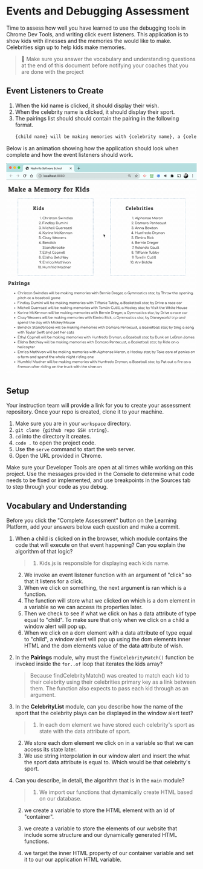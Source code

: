 # Events and Debugging Assessment

Time to assess how well you have learned to use the debugging tools in Chrome Dev Tools, and writing click event listeners. This application is to show kids with illnesses and the memories the would like to make. Celebrities sign up to help kids make memories.

> 🧨 Make sure you answer the vocabulary and understanding questions at the end of this document before notifying your coaches that you are done with the project

## Event Listeners to Create

1. When the kid name is clicked, it should display their wish.
1. When the celebrity name is clicked, it should display their sport.
1. The pairings list should should contain the pairing in the following format.
    ```html
    {child name} will be making memories with {celebrity name}, a {celebrity sport} star, by {child wish}
    ```

Below is an animation showing how the application should look when complete and how the event listeners should work.

<img src="./images/debugging-events-assessment.gif" width="700px">

## Setup

Your instruction team will provide a link for you to create your assessment repository. Once your repo is created, clone it to your machine.

1. Make sure you are in your `workspace` directory.
1. `git clone {github repo SSH string}`.
1. `cd` into the directory it creates.
1. `code .` to open the project code.
1. Use the `serve` command to start the web server.
1. Open the URL provided in Chrome.

Make sure your Developer Tools are open at all times while working on this project. Use the messages provided in the Console to determine what code needs to be fixed or implemented, and use breakpoints in the Sources tab to step through your code as you debug.

## Vocabulary and Understanding

Before you click the "Complete Assessment" button on the Learning Platform, add your answers below each question and make a commit.

1. When a child is clicked on in the browser, which module contains the code that will execute on that event happening? Can you explain the algorithm of that logic?

   > 1. Kids.js is responsible for displaying each kids name. 
   2. We invoke an event listener function with an argument of "click" so that it listens for a click. 
   3. When we click on something, the next argument is ran which is a function. 
   4. The function will store what we clicked on which is a dom element in a variable so we can access its properties later.
   5. Then we check to see if what we click on has a data attribute of type equal to "child". To make sure that only when we click on a child a window alert will pop up.
   6. When we click on a dom element with a data attribute of type equal to "child", a window alert will pop up using the dom elements inner HTML and the dom elements value of the data attribute of wish.

2. In the **Pairings** module, why must the `findCelebrityMatch()` function be invoked inside the `for..of` loop that iterates the kids array?

   > Because findCelebrityMatch() was created to match each kid to their celebrity using their celebrities primary key as a link between them. The function also expects to pass each kid through as an argument.

3. In the **CelebrityList** module, can you describe how the name of the sport that the celebrity plays can be displayed in the window alert text?

   > 1. In each dom element we have stored each celebrity's sport as state with the data attribute of sport.
   2. We store each dom element we click on in a variable so that we can access its state later.
   3. We use string interpolation in our window alert and insert the what the sport data attribute is equal to. Which would be that celebrity's sport.

4. Can you describe, in detail, the algorithm that is in the `main` module?

   > 1. We import our functions that dynamically create HTML based on our database.

   2. we create a variable to store the HTML element with an id of "container".

   3. we create a variable to store the elements of our website that include some structure and our dynamically generated HTML functions.

   4. we target the inner HTML property of our container variable and set it to our our application HTML variable.


